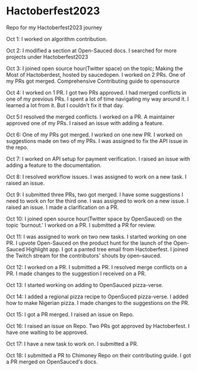 # Hactoberfest2023
Repo for my Hactoberfest2023 journey

Oct 1: I worked on algorithm contribution.

Oct 2: I modified a section at Open-Sauced docs. I searched for more projects under Hactoberfest2023

Oct 3: I joined open source hour(Twitter space) on the topic;  Making the Most of Hactoberdest, hosted by saucedopen. I worked on 2 PRs. One of my PRs got merged. Comprehensive Contributing guide to opensource

Oct 4: I worked on 1 PR. I got two PRs approved. I had merged conflicts in one of my previous PRs. I spent a lot of time navigating my way around it. I learned a lot from it. But I couldn't fix it that day.

Oct 5:I resolved the merged conflicts. I worked on a PR. A maintainer approved one of my PRs. I raised an issue with adding a feature.

Oct 6: One of my PRs got merged. I worked on one new PR. I worked on suggestions made on two of my PRs. I was assigned to fix the API issue in the repo.

Oct 7: I worked on API setup for payment verification. I raised an issue with adding a feature to the documentation.

Oct 8: I resolved workflow issues. I was assigned to work on a new task. I raised an issue.

Oct 9: I submitted three PRs, two got merged. I have some suggestions I need to work on for the third one. I was assigned to work on a new issue. I raised an issue. I made a clarification on a PR.

Oct 10: I joined open source hour(Twitter space by OpenSauced) on the topic 'burnout.' I worked on a PR. I submitted a PR for review.

Oct 11: I was assigned to work on two new tasks. I started working on one PR. I upvote Open-Sauced on the product hunt for the launch of the Open-Sauced Highlight app. I got a panted tree email from Hactoberfest. I joined the Twitch stream for the contributors' shouts by open-sauced.

Oct 12: I worked on a PR. I submitted a PR. I resolved merge conflicts on a PR. I made changes to the suggestion I received on a PR.

Oct 13: I started working on adding to OpenSauced pizza-verse.

Oct 14: I added a regional pizza recipe to OpenSuced pizza-verse. I added how to make Nigerian pizza. I made changes to the suggestions on the PR.

Oct 15: I got a PR merged. I raised an issue on Repo.

Oct 16: I raised an issue on Repo. Two PRs got approved by Hactoberfest. I have one waiting to be approved.

Oct 17: I have a new task to work on. I submitted a PR.

Oct 18: I submitted a PR to Chimoney Repo on their contributing guide. I got a PR merged on OpenSauced's docs.

